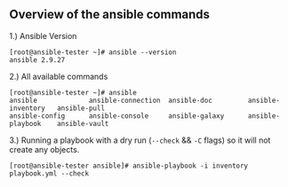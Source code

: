 ## Overview of the ansible commands

1.) Ansible Version
```
[root@ansible-tester ~]# ansible --version
ansible 2.9.27
```

2.) All available commands
```
[root@ansible-tester ~]# ansible
ansible             ansible-connection  ansible-doc         ansible-inventory   ansible-pull
ansible-config      ansible-console     ansible-galaxy      ansible-playbook    ansible-vault
```

3.) Running a playbook with a dry run (`--check` && `-C` flags) so it will not create any objects. 
```
[root@ansible-tester ansible]# ansible-playbook -i inventory playbook.yml --check
```

